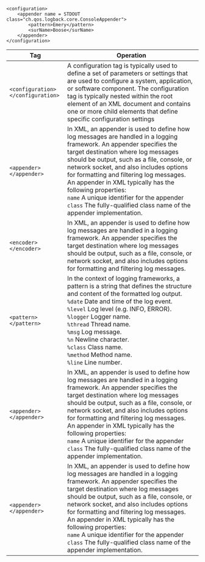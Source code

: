 <pre><code>&lt;configuration&gt;
    &lt;appender name = STDOUT class="ch.qos.logback.core.ConsoleAppender"&gt;
        &lt;pattern&gt;Emery&lt;/pattern&gt;
        &lt;surName&gt;Boose&lt;/surName&gt;
    &lt;/appender&gt;
&lt;/configuration&gt;
</code></pre>


| Tag  | Operation |
| ------------- | ------------- |
| <pre><code>&lt;configuration&gt; &lt;/configuration&gt;</code></pre> |  A configuration tag is typically used to define a set of parameters or settings that are used to configure a system, application, or software component. The configuration tag is typically nested within the root element of an XML document and contains one or more child elements that define specific configuration settings |
| <pre><code>&lt;appender&gt; &lt;/appender&gt;</code></pre> | In XML, an appender is used to define how log messages are handled in a logging framework. An appender specifies the target destination where log messages should be output, such as a file, console, or network socket, and also includes options for formatting and filtering log messages. </br> An appender in XML typically has the following properties: </br> `name` A unique identifier for the appender </br> `class` The fully-qualified class name of the appender implementation.|
| <pre><code>&lt;encoder&gt; &lt;/encoder&gt;</code></pre> | In XML, an appender is used to define how log messages are handled in a logging framework. An appender specifies the target destination where log messages should be output, such as a file, console, or network socket, and also includes options for formatting and filtering log messages.|
| <pre><code>&lt;pattern&gt; &lt;/pattern&gt;</code></pre> |In the context of logging frameworks, a pattern is a string that defines the structure and content of the formatted log output. </br> `%date` Date and time of the log event. </br> `%level` Log level (e.g. INFO, ERROR). </br> `%logger` Logger name. </br> `%thread` Thread name. </br> `%msg` Log message. </br> `%n` Newline character. </br> `%class` Class name. </br> `%method` Method name. </br> `%line` Line number.|
| <pre><code>&lt;appender&gt; &lt;/appender&gt;</code></pre> | In XML, an appender is used to define how log messages are handled in a logging framework. An appender specifies the target destination where log messages should be output, such as a file, console, or network socket, and also includes options for formatting and filtering log messages. </br> An appender in XML typically has the following properties: </br> `name` A unique identifier for the appender </br> `class` The fully-qualified class name of the appender implementation.|
| <pre><code>&lt;appender&gt; &lt;/appender&gt;</code></pre> | In XML, an appender is used to define how log messages are handled in a logging framework. An appender specifies the target destination where log messages should be output, such as a file, console, or network socket, and also includes options for formatting and filtering log messages. </br> An appender in XML typically has the following properties: </br> `name` A unique identifier for the appender </br> `class` The fully-qualified class name of the appender implementation.|

